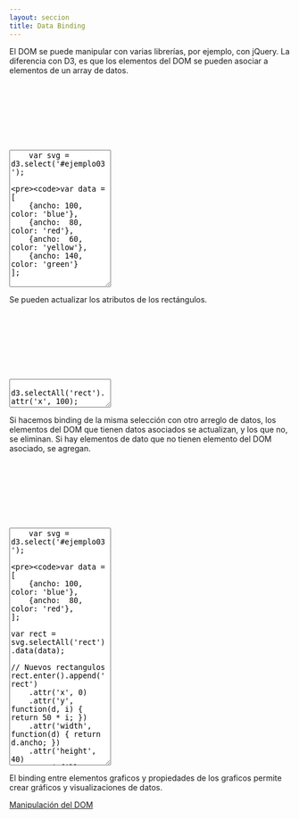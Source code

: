 ```yaml
---
layout: seccion
title: Data Binding
---
```


El DOM se puede manipular con varias librerías, por ejemplo, con jQuery. La diferencia con D3, es que los elementos del DOM se pueden asociar a elementos de un array de datos.</p>

<div class="ejemplo">
  <svg id="ejemplo03" width=400 height=120></svg>
</div>

<div class="runnable" id="code01-06">
  <textarea class="form-control" rows="16">
    var svg = d3.select('#ejemplo03');

    var data = [
        {ancho: 100, color: 'blue'},
        {ancho:  80, color: 'red'},
        {ancho:  60, color: 'yellow'},
        {ancho: 140, color: 'green'}
    ];

    var rect = svg.selectAll('rect').data(data);

    rect.enter().append('rect')
        .attr('y', function(d, i) { return 30 * i; })
        .attr('width', function(d) { return d.ancho; })
        .attr('height', 20)
        .attr('fill', function(d) { return d.color; });
  </textarea>
</div>

<script>
  runnable().source('#code01-06').target('#ejemplo03').init();
</script>

Se pueden actualizar los atributos de los rectángulos.

<div class="ejemplo">
  <svg height="120px">
    <use xlink:href="#ejemplo03" />
  </svg>
</div>

<script type="text/javascript">
  var clone = d3.select('#ejemplo03');
</script>

<div class="runnable" id="code01-07">
  <textarea class="form-control" rows="3">
    d3.selectAll('rect').attr('x', 100);
  </textarea>
</div>

<script>
  runnable().source('#code01-07').target('#ejemplo03').init();
</script>

Si hacemos binding de la misma selección con otro arreglo de datos, los elementos del DOM que tienen datos asociados se actualizan, y los que no, se eliminan. Si hay elementos de dato que no tienen elemento del DOM asociado, se agregan.

<!-- Hay que refinar este ejemplo -->

<div class="ejemplo">
  <svg height="120px">
    <use xlink:href="#ejemplo03" />
  </svg>
</div>

<div class="runnable" id="code01-08">
  <textarea class="form-control" rows="28">
    var svg = d3.select('#ejemplo03');

    var data = [
        {ancho: 100, color: 'blue'},
        {ancho:  80, color: 'red'},
    ];

    var rect = svg.selectAll('rect').data(data);

    // Nuevos rectangulos
    rect.enter().append('rect')
        .attr('x', 0)
        .attr('y', function(d, i) { return 50 * i; })
        .attr('width', function(d) { return d.ancho; })
        .attr('height', 40)
        .attr('fill', 'blue');

    // Update
    rect.transition().duration(1000)
        .attr('x', 100)
        .attr('fill', function(d) { return d.color; });

    // Remove
    rect.exit().transition().duration(1000)
        .attr('x', 500)
        .attr('fill', 'black')
        .remove();
  </textarea>
</div>

<script>
  runnable().source('#code01-08').target('#ejemplo03').init();
</script>

El binding entre elementos graficos y propiedades de los graficos permite crear gráficos y visualizaciones de datos.


<div class="section-nav">
  <div class="prev-section">
    <a href="{{site.baseurl}}/pages/manipulacion-dom"><span class="glyphicon glyphicon-chevron-left"></span> Manipulación del DOM</a>
  </div>

  <div class="next-section">

  </div>
</div>